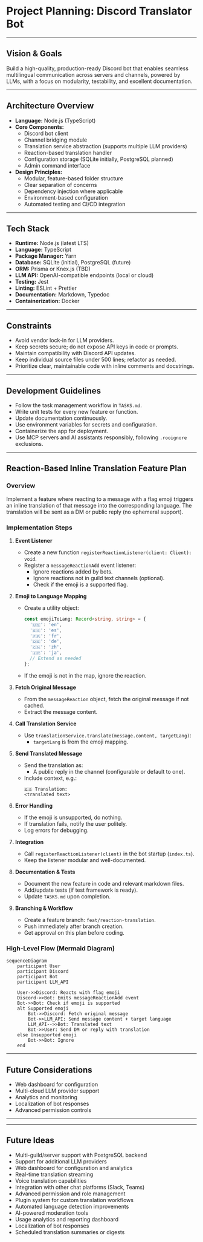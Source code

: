 # Project Planning: Discord Translator Bot

---

## Vision & Goals

Build a high-quality, production-ready Discord bot that enables seamless multilingual communication across servers and channels, powered by LLMs, with a focus on modularity, testability, and excellent documentation.

---

## Architecture Overview

- **Language:** Node.js (TypeScript)
- **Core Components:**
  - Discord bot client
  - Channel bridging module
  - Translation service abstraction (supports multiple LLM providers)
  - Reaction-based translation handler
  - Configuration storage (SQLite initially, PostgreSQL planned)
  - Admin command interface
- **Design Principles:**
  - Modular, feature-based folder structure
  - Clear separation of concerns
  - Dependency injection where applicable
  - Environment-based configuration
  - Automated testing and CI/CD integration

---

## Tech Stack

- **Runtime:** Node.js (latest LTS)
- **Language:** TypeScript
- **Package Manager:** Yarn
- **Database:** SQLite (initial), PostgreSQL (future)
- **ORM:** Prisma or Knex.js (TBD)
- **LLM API:** OpenAI-compatible endpoints (local or cloud)
- **Testing:** Jest
- **Linting:** ESLint + Prettier
- **Documentation:** Markdown, Typedoc
- **Containerization:** Docker

---

## Constraints

- Avoid vendor lock-in for LLM providers.
- Keep secrets secure; do not expose API keys in code or prompts.
- Maintain compatibility with Discord API updates.
- Keep individual source files under 500 lines; refactor as needed.
- Prioritize clear, maintainable code with inline comments and docstrings.

---

## Development Guidelines

- Follow the task management workflow in `TASKS.md`.
- Write unit tests for every new feature or function.
- Update documentation continuously.
- Use environment variables for secrets and configuration.
- Containerize the app for deployment.
- Use MCP servers and AI assistants responsibly, following `.rooignore` exclusions.

---

## Reaction-Based Inline Translation Feature Plan

### Overview

Implement a feature where reacting to a message with a flag emoji triggers an inline translation of that message into the corresponding language. The translation will be sent as a DM or public reply (no ephemeral support).

### Implementation Steps

1. **Event Listener**
   - Create a new function `registerReactionListener(client: Client): void`.
   - Register a `messageReactionAdd` event listener:
     - Ignore reactions added by bots.
     - Ignore reactions not in guild text channels (optional).
     - Check if the emoji is a supported flag.

2. **Emoji to Language Mapping**
   - Create a utility object:
     ```typescript
     const emojiToLang: Record<string, string> = {
       '🇺🇸': 'en',
       '🇪🇸': 'es',
       '🇫🇷': 'fr',
       '🇩🇪': 'de',
       '🇨🇳': 'zh',
       '🇯🇵': 'ja',
       // Extend as needed
     };
     ```
   - If the emoji is not in the map, ignore the reaction.

3. **Fetch Original Message**
   - From the `messageReaction` object, fetch the original message if not cached.
   - Extract the message content.

4. **Call Translation Service**
   - Use `translationService.translate(message.content, targetLang)`:
     - `targetLang` is from the emoji mapping.

5. **Send Translated Message**
   - Send the translation as:
     - A public reply in the channel (configurable or default to one).
   - Include context, e.g.:
     ```
     🇪🇸 Translation:
     <translated text>
     ```

6. **Error Handling**
   - If the emoji is unsupported, do nothing.
   - If translation fails, notify the user politely.
   - Log errors for debugging.

7. **Integration**
   - Call `registerReactionListener(client)` in the bot startup (`index.ts`).
   - Keep the listener modular and well-documented.

8. **Documentation & Tests**
   - Document the new feature in code and relevant markdown files.
   - Add/update tests (if test framework is ready).
   - Update `TASKS.md` upon completion.

9. **Branching & Workflow**
   - Create a feature branch: `feat/reaction-translation`.
   - Push immediately after branch creation.
   - Get approval on this plan before coding.

### High-Level Flow (Mermaid Diagram)

```mermaid
sequenceDiagram
    participant User
    participant Discord
    participant Bot
    participant LLM_API

    User->>Discord: Reacts with flag emoji
    Discord->>Bot: Emits messageReactionAdd event
    Bot->>Bot: Check if emoji is supported
    alt Supported emoji
        Bot->>Discord: Fetch original message
        Bot->>LLM_API: Send message content + target language
        LLM_API-->>Bot: Translated text
        Bot->>User: Send DM or reply with translation
    else Unsupported emoji
        Bot->>Bot: Ignore
    end
```

---

## Future Considerations

- Web dashboard for configuration
- Multi-cloud LLM provider support
- Analytics and monitoring
- Localization of bot responses
- Advanced permission controls

---

---

## Future Ideas

- Multi-guild/server support with PostgreSQL backend
- Support for additional LLM providers
- Web dashboard for configuration and analytics
- Real-time translation streaming
- Voice translation capabilities
- Integration with other chat platforms (Slack, Teams)
- Advanced permission and role management
- Plugin system for custom translation workflows
- Automated language detection improvements
- AI-powered moderation tools
- Usage analytics and reporting dashboard
- Localization of bot responses
- Scheduled translation summaries or digests
